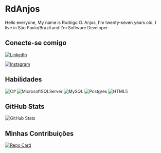# RdAnjos
Hello everyone, My name is Rodrigo O. Anjos, I'm twenty-seven years old, I live in São Paulo/Brazil and I'm Software Developer.

## Conecte-se comigo
[![LinkedIn](https://img.shields.io/badge/LinkedIn-000?style=for-the-badge&logo=linkedin&logoColor=0E76A8)](https://www.linkedin.com/in/anjosrodrigo/)

[![Instagram](https://img.shields.io/badge/Instagram-000?style=for-the-badge&logo=instagram)](https://www.instagram.com/orodrigoanjos/)

## Habilidades
![C#](https://img.shields.io/badge/C%23-000?style=for-the-badge&logo=c-sharp&logoColor=823085)
![MicrosoftSQLServer](https://img.shields.io/badge/Microsoft%20SQL%20Server-CC2927?style=for-the-badge&logo=microsoft%20sql%20server&logoColor=white)
![MySQL](https://img.shields.io/badge/mysql-%2300f.svg?style=for-the-badge&logo=mysql&logoColor=white)
![Postgres](https://img.shields.io/badge/postgres-%23316192.svg?style=for-the-badge&logo=postgresql&logoColor=white)
![HTML5](https://img.shields.io/badge/HTML5-000?style=for-the-badge&logo=html5)


## GitHub Stats
![GitHub Stats](https://github-readme-stats.vercel.app/api?username=RdAnjos&theme=transparent&bg_color=000&border_color=30A3DC&show_icons=true&icon_color=30A3DC&title_color=E94D5F&text_color=FFF&hide_title=true&hide=stars)

## Minhas Contribuições
[![Repo Card](https://github-readme-stats.vercel.app/api/pin/?username=RdAnjos&repo=workshop-asp-net-core-mvc&bg_color=000&border_color=30A3DC&show_icons=true&icon_color=30A3DC&title_color=E94D5F&text_color=FFF)](https://github.com/RdAnjos/workshop-asp-net-core-mvc)
